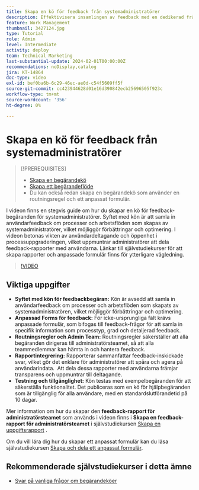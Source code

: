 ```yaml
---
title: Skapa en kö för feedback från systemadministratörer
description: Effektivisera insamlingen av feedback med en dedikerad frågekö, använda anpassade formulär för detaljerad feedback, dirigeringsregler för direktsändning till administratörsteamet, rapportintegrering för åtgärdbara insikter och publicera tillgängliga hjälpfrågeköer med en standardvaraktighet på 10 dagar.
feature: Work Management
thumbnail: 3427124.jpg
type: Tutorial
role: Admin
level: Intermediate
activity: deploy
team: Technical Marketing
last-substantial-update: 2024-02-01T00:00:00Z
recommendations: noDisplay,catalog
jira: KT-14864
doc-type: video
exl-id: bef0ba6b-6c29-46ec-ae0d-c54f5609ff5f
source-git-commit: cc423944628d01e16d390842ecb25696505f923c
workflow-type: tm+mt
source-wordcount: '356'
ht-degree: 0%

---
```


# Skapa en kö för feedback från systemadministratörer

>[!PREREQUISITES]
>
>* [Skapa en begärandekö](https://experienceleague.adobe.com/docs/workfront-learn/tutorials-workfront/manage-work/request-queues/create-a-request-queue.html)
>* [Skapa ett begärandeflöde](https://experienceleague.adobe.com/docs/workfront-learn/tutorials-workfront/manage-work/request-queues/create-a-request-flow.html)
>* Du kan också redan skapa en begärandekö som använder en routningsregel och ett anpassat formulär.

I videon finns en stegvis guide om hur du skapar en kö för feedback-begäranden för systemadministratörer.
&#x200B;Syftet med kön är att samla in användarfeedback om processer och arbetsflöden som skapas av systemadministratörer, vilket möjliggör förbättringar och optimering.
I videon betonas vikten av användardeltagande och öppenhet i processuppgraderingen, vilket uppmuntrar administratörer att dela feedback-rapporter med användarna.
&#x200B;Länkar till självstudiekurser för att skapa rapporter och anpassade formulär finns för ytterligare vägledning.


>[!VIDEO](https://video.tv.adobe.com/v/3427124/?quality=12&learn=on&enablevpops=0)

## Viktiga uppgifter

* **Syftet med kön för feedbackbegäran:** Kön är avsedd att samla in användarfeedback om processer och arbetsflöden som skapats av systemadministratören, vilket möjliggör förbättringar och optimering. &#x200B;
* **Anpassad Forms för feedback:** För icke-ursprungliga fält krävs anpassade formulär, som bifogas till feedback-frågor för att samla in specifik information som processtyp, grad och detaljerad feedback.
* **Routningsregler och Admin Team:** Routningsregler säkerställer att alla begäranden dirigeras till administratörsteamet, så att alla teammedlemmar kan hämta in och hantera feedback.
* **Rapportintegrering:** Rapporterar sammanfattar feedback-inskickade svar, vilket gör det enklare för administratörer att spåra och agera på användarindata. &#x200B; Att dela dessa rapporter med användarna främjar transparens och uppmuntrar till deltagande.
* **Testning och tillgänglighet:** Kön testas med exempelbegäranden för att säkerställa funktionalitet. Det publiceras som en kö för hjälpbegäranden som är tillgänglig för alla användare, med en standardslutförandetid på 10 dagar.


Mer information om hur du skapar den **feedback-rapport för administratörsteamet** som används i videon finns i **Skapa en feedback-rapport för administratörsteamet** i självstudiekursen [Skapa en uppgiftsrapport](https://experienceleague.adobe.com/en/docs/workfront-learn/tutorials-workfront/reporting/basic-reporting/create-a-task-report#activity-2-create-an-admin-team-feedback-report) .

Om du vill lära dig hur du skapar ett anpassat formulär kan du läsa självstudiekursen [Skapa och dela ett anpassat formulär](https://experienceleague.adobe.com/docs/workfront-learn/tutorials-workfront/custom-data/custom-forms/custom-forms-creating-and-sharing-a-custom-form.html).

## Rekommenderade självstudiekurser i detta ämne

* [Svar på vanliga frågor om begärandeköer](/help/manage-work/request-queues/request-queue-faq.md)
